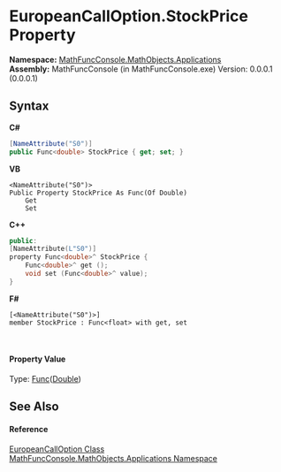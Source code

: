 # EuropeanCallOption.StockPrice Property 
 

**Namespace:**&nbsp;<a href="d9e4b2f9-9258-2f31-ca55-43e6b838bbc3">MathFuncConsole.MathObjects.Applications</a><br />**Assembly:**&nbsp;MathFuncConsole (in MathFuncConsole.exe) Version: 0.0.0.1 (0.0.0.1)

## Syntax

**C#**<br />
``` C#
[NameAttribute("S0")]
public Func<double> StockPrice { get; set; }
```

**VB**<br />
``` VB
<NameAttribute("S0")>
Public Property StockPrice As Func(Of Double)
	Get
	Set
```

**C++**<br />
``` C++
public:
[NameAttribute(L"S0")]
property Func<double>^ StockPrice {
	Func<double>^ get ();
	void set (Func<double>^ value);
}
```

**F#**<br />
``` F#
[<NameAttribute("S0")>]
member StockPrice : Func<float> with get, set

```

<br />

#### Property Value
Type: <a href="http://msdn2.microsoft.com/en-us/library/bb534960" target="_blank">Func</a>(<a href="http://msdn2.microsoft.com/en-us/library/643eft0t" target="_blank">Double</a>)

## See Also


#### Reference
<a href="eba7caca-fdfc-f0d3-1b88-57d82e2ee2dc">EuropeanCallOption Class</a><br /><a href="d9e4b2f9-9258-2f31-ca55-43e6b838bbc3">MathFuncConsole.MathObjects.Applications Namespace</a><br />